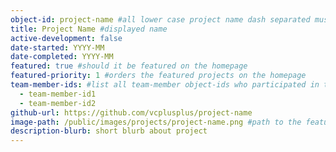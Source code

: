 ```yaml
---
object-id: project-name #all lower case project name dash separated must be unique
title: Project Name #displayed name
active-development: false
date-started: YYYY-MM
date-completed: YYYY-MM
featured: true #should it be featured on the homepage
featured-priority: 1 #orders the featured projects on the homepage
team-member-ids: #list all team-member object-ids who participated in the project
  - team-member-id1
  - team-member-id2
github-url: https://github.com/vcplusplus/project-name
image-path: /public/images/projects/project-name.png #path to the featured project image all images should reside in the projects directory
description-blurb: short blurb about project
---
```


